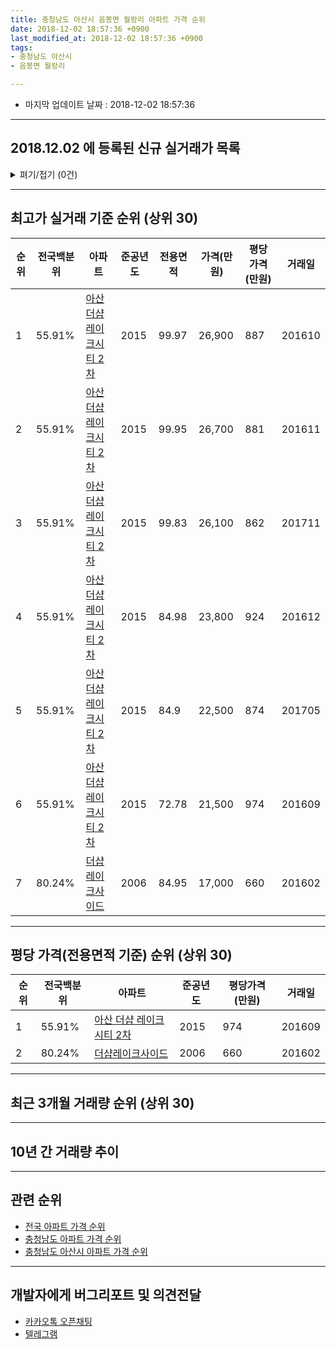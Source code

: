 ```yaml
---
title: 충청남도 아산시 음봉면 월랑리 아파트 가격 순위
date: 2018-12-02 18:57:36 +0900
last_modified_at: 2018-12-02 18:57:36 +0900
tags:
- 충청남도 아산시
- 음봉면 월랑리

---
```


* 마지막 업데이트 날짜 : 2018-12-02 18:57:36

---

## 2018.12.02 에 등록된 신규 실거래가 목록

<details>
<summary>펴기/접기 (0건)</summary>
<div markdown="1">

|아파트|전국백분위|준공년도|전용면적|가격(만원)|평당가격(만원)|거래일|
|---|---|---|---|---|---|---|
|없음|||||||


</div>
</details>

---

## 최고가 실거래 기준 순위 (상위 30)


|순위|전국백분위|아파트|준공년도|전용면적|가격(만원)|평당가격(만원)|거래일|
|---|---|---|---|---|---|---|---|
|1|55.91%|[아산 더샵 레이크시티 2차](https://search.naver.com/search.naver?query=%EC%B6%A9%EC%B2%AD%EB%82%A8%EB%8F%84+%EC%95%84%EC%82%B0%EC%8B%9C+%EC%9D%8C%EB%B4%89%EB%A9%B4+%EC%9B%94%EB%9E%91%EB%A6%AC+%EC%95%84%EC%82%B0+%EB%8D%94%EC%83%B5+%EB%A0%88%EC%9D%B4%ED%81%AC%EC%8B%9C%ED%8B%B0+2%EC%B0%A8)|2015|99.97|26,900|887|201610|
|2|55.91%|[아산 더샵 레이크시티 2차](https://search.naver.com/search.naver?query=%EC%B6%A9%EC%B2%AD%EB%82%A8%EB%8F%84+%EC%95%84%EC%82%B0%EC%8B%9C+%EC%9D%8C%EB%B4%89%EB%A9%B4+%EC%9B%94%EB%9E%91%EB%A6%AC+%EC%95%84%EC%82%B0+%EB%8D%94%EC%83%B5+%EB%A0%88%EC%9D%B4%ED%81%AC%EC%8B%9C%ED%8B%B0+2%EC%B0%A8)|2015|99.95|26,700|881|201611|
|3|55.91%|[아산 더샵 레이크시티 2차](https://search.naver.com/search.naver?query=%EC%B6%A9%EC%B2%AD%EB%82%A8%EB%8F%84+%EC%95%84%EC%82%B0%EC%8B%9C+%EC%9D%8C%EB%B4%89%EB%A9%B4+%EC%9B%94%EB%9E%91%EB%A6%AC+%EC%95%84%EC%82%B0+%EB%8D%94%EC%83%B5+%EB%A0%88%EC%9D%B4%ED%81%AC%EC%8B%9C%ED%8B%B0+2%EC%B0%A8)|2015|99.83|26,100|862|201711|
|4|55.91%|[아산 더샵 레이크시티 2차](https://search.naver.com/search.naver?query=%EC%B6%A9%EC%B2%AD%EB%82%A8%EB%8F%84+%EC%95%84%EC%82%B0%EC%8B%9C+%EC%9D%8C%EB%B4%89%EB%A9%B4+%EC%9B%94%EB%9E%91%EB%A6%AC+%EC%95%84%EC%82%B0+%EB%8D%94%EC%83%B5+%EB%A0%88%EC%9D%B4%ED%81%AC%EC%8B%9C%ED%8B%B0+2%EC%B0%A8)|2015|84.98|23,800|924|201612|
|5|55.91%|[아산 더샵 레이크시티 2차](https://search.naver.com/search.naver?query=%EC%B6%A9%EC%B2%AD%EB%82%A8%EB%8F%84+%EC%95%84%EC%82%B0%EC%8B%9C+%EC%9D%8C%EB%B4%89%EB%A9%B4+%EC%9B%94%EB%9E%91%EB%A6%AC+%EC%95%84%EC%82%B0+%EB%8D%94%EC%83%B5+%EB%A0%88%EC%9D%B4%ED%81%AC%EC%8B%9C%ED%8B%B0+2%EC%B0%A8)|2015|84.9|22,500|874|201705|
|6|55.91%|[아산 더샵 레이크시티 2차](https://search.naver.com/search.naver?query=%EC%B6%A9%EC%B2%AD%EB%82%A8%EB%8F%84+%EC%95%84%EC%82%B0%EC%8B%9C+%EC%9D%8C%EB%B4%89%EB%A9%B4+%EC%9B%94%EB%9E%91%EB%A6%AC+%EC%95%84%EC%82%B0+%EB%8D%94%EC%83%B5+%EB%A0%88%EC%9D%B4%ED%81%AC%EC%8B%9C%ED%8B%B0+2%EC%B0%A8)|2015|72.78|21,500|974|201609|
|7|80.24%|[더샵레이크사이드](https://search.naver.com/search.naver?query=%EC%B6%A9%EC%B2%AD%EB%82%A8%EB%8F%84+%EC%95%84%EC%82%B0%EC%8B%9C+%EC%9D%8C%EB%B4%89%EB%A9%B4+%EC%9B%94%EB%9E%91%EB%A6%AC+%EB%8D%94%EC%83%B5%EB%A0%88%EC%9D%B4%ED%81%AC%EC%82%AC%EC%9D%B4%EB%93%9C)|2006|84.95|17,000|660|201602|


---

## 평당 가격(전용면적 기준) 순위 (상위 30)


|순위|전국백분위|아파트|준공년도|평당가격(만원)|거래일|
|---|---|---|---|---|---|
|1|55.91%|[아산 더샵 레이크시티 2차](https://search.naver.com/search.naver?query=%EC%B6%A9%EC%B2%AD%EB%82%A8%EB%8F%84+%EC%95%84%EC%82%B0%EC%8B%9C+%EC%9D%8C%EB%B4%89%EB%A9%B4+%EC%9B%94%EB%9E%91%EB%A6%AC+%EC%95%84%EC%82%B0+%EB%8D%94%EC%83%B5+%EB%A0%88%EC%9D%B4%ED%81%AC%EC%8B%9C%ED%8B%B0+2%EC%B0%A8)|2015|974|201609|
|2|80.24%|[더샵레이크사이드](https://search.naver.com/search.naver?query=%EC%B6%A9%EC%B2%AD%EB%82%A8%EB%8F%84+%EC%95%84%EC%82%B0%EC%8B%9C+%EC%9D%8C%EB%B4%89%EB%A9%B4+%EC%9B%94%EB%9E%91%EB%A6%AC+%EB%8D%94%EC%83%B5%EB%A0%88%EC%9D%B4%ED%81%AC%EC%82%AC%EC%9D%B4%EB%93%9C)|2006|660|201602|


---

## 최근 3개월 거래량 순위 (상위 30)


<div style="width:100%;">
    <canvas id="deal_count_ranking" height="250"></canvas>
</div>


<script>
new Chart(document.getElementById("deal_count_ranking"), {
    type: 'horizontalBar',
    data: {
        labels: ['아산 더샵 레이크시티 2차'],
        datasets: [{
            label: '실거래 수',
            data: [2],
            borderColor: "rgba(255, 0, 128, 1)",
            backgroundColor: "rgba(255, 0, 128, 0.5)",
            fill: false,
        }]
    },
    options: {
        responsive: true,
        title: {
            display: true,
            text: '최근 3개월 거래량 순위'
        },
        tooltips: {
            mode: 'index',
            intersect: false,
            callbacks: {
                title: function(tooltipItems, data) {
                    return "실거래 수:";
                },
                label: function(tooltipItem, data) {
                    return data.labels[tooltipItem.index] + ": " + tooltipItem.xLabel;
                }
            }
        },
        hover: {
            mode: 'nearest',
            intersect: true
        },
        scales: {
            xAxes: [{
                display: true,
                scaleLabel: {
                    display: true,
                    labelString: '실거래 수'
                },
                ticks: {
                    suggestedMin: 0,
                }
            }],
            yAxes: [{
                display: true,
                ticks: {
                    autoSkip: false,
                    callback: function(value, index, values) {
                        if (value.length > 15)
                            return value.substr(0, 13) + "...";
                        else
                            return value;
                    }
                },
                scaleLabel: {
                    display: false,
                }
            }]
        }
    }
});

</script>


---

## 10년 간 거래량 추이


<div style="width:100%;">
    <canvas id="deal_progress" height="250"></canvas>
</div>

<script>
new Chart(document.getElementById("deal_progress"), {
    type: 'line',
    data: {
        labels: ['200812','200901','200902','200903','200904','200905','200906','200907','200908','200909','200910','200911','200912','201001','201002','201003','201004','201005','201006','201007','201008','201009','201010','201011','201012','201101','201102','201103','201104','201105','201106','201107','201108','201109','201110','201111','201112','201201','201202','201203','201204','201205','201206','201207','201208','201209','201210','201211','201212','201301','201302','201303','201304','201305','201306','201307','201308','201309','201310','201311','201312','201401','201402','201403','201404','201405','201406','201407','201408','201409','201410','201411','201412','201501','201502','201503','201504','201505','201506','201507','201508','201509','201510','201511','201512','201601','201602','201603','201604','201605','201606','201607','201608','201609','201610','201611','201612','201701','201702','201703','201704','201705','201706','201707','201708','201709','201710','201711','201712','201801','201802','201803','201804','201805','201806','201807','201808','201809','201810','201811','201812'],
        datasets: [{
            label: '실거래 수',
            pointRadius: 1,
            data: [0, 0, 0, 0, 0, 0, 0, 0, 0, 0, 0, 0, 0, 0, 0, 0, 0, 0, 0, 0, 0, 0, 0, 0, 0, 0, 0, 0, 0, 0, 0, 0, 0, 0, 0, 0, 0, 0, 0, 0, 0, 0, 0, 0, 0, 0, 0, 0, 0, 0, 0, 0, 0, 0, 0, 0, 0, 0, 0, 0, 0, 0, 0, 0, 0, 0, 0, 0, 0, 0, 0, 0, 0, 0, 0, 0, 0, 0, 0, 0, 0, 0, 0, 0, 0, 0, 1, 2, 7, 3, 0, 2, 2, 3, 4, 2, 3, 0, 0, 0, 6, 3, 2, 3, 1, 1, 5, 3, 2, 0, 1, 1, 0, 0, 1, 1, 0, 0, 1, 1, 0],
            borderColor: "rgba(255, 201, 14, 1)",
            backgroundColor: "rgba(255, 201, 14, 0.5)",
            fill: true,
        }]
    },
    options: {
        responsive: true,
        title: {
            display: true,
            text: '10년간 거래량 추이'
        },
        tooltips: {
            mode: 'index',
            intersect: false,
        },
        hover: {
            mode: 'nearest',
            intersect: true
        },
        scales: {
            xAxes: [{
                display: true,
                scaleLabel: {
                    display: true,
                    labelString: '년/월'
                }
            }],
            yAxes: [{
                display: true,
                ticks: {
                    suggestedMin: 0,
                },
                scaleLabel: {
                    display: true,
                    labelString: '실거래 수'
                }
            }]
        }
    }
});

</script>


---

## 관련 순위

- [전국 아파트 가격 순위](https://inasie.github.io/apt-ranking/전국)
- [충청남도 아파트 가격 순위](https://inasie.github.io/apt-ranking/충청남도)
- [충청남도 아산시 아파트 가격 순위](https://inasie.github.io/apt-ranking/충청남도-아산시)


---

## 개발자에게 버그리포트 및 의견전달

- [카카오톡 오픈채팅](https://open.kakao.com/o/gLJUAP4)
- [텔레그램](https://t.me/inasie)

